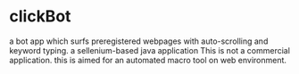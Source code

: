 clickBot
========

a bot app which surfs preregistered webpages with auto-scrolling and keyword typing. a sellenium-based java application
This is not a commercial application. this is aimed for an automated macro tool on web environment.
